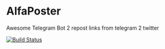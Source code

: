 # AlfaPoster
Awesome Telegram Bot 2 repost links from telegram 2 twitter

[![Build Status](https://travis-ci.org/Kantuz001/AlfaPoster.svg?branch=master)](https://travis-ci.org/Kantuz001/AlfaPoster)
